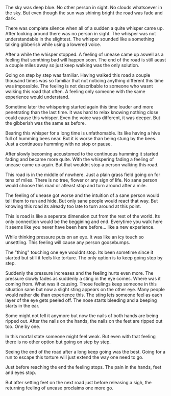 The sky was deep blue. No other person in sight. No clouds whatsoever in the sky. But even though the sun was shining bright the road was fade and dark. 

There was complete silence when all of a sudden a quite whisper came up. After looking around there was no person in sight. The whisper was not understandable in the slightest. The whisper sounded like a something talking gibberish while using a lowered voice.

After a while the whisper stopped. A feeling of unease came up aswell as a feeling that somthing bad will happen soon. The end of the road is still aeast a couple miles away so just keep walking was the only solution.

Going on step by step was familiar. Having walked this road a couple thousand times was so familiar that not noticing anything different this time was impossible. The feeling is not describable to someone who wasnt walking this road that often. A feeling only someone with the same experience would understand.

Sometime later the whispering started again this time louder and more penetrating than the last time. It was hard to relax knowing nothing close could cause this whisper. Even the voice was different, it was deeper. But the gibberish was the same as before.

Bearing this whisper for a long time is unfathomable. Its like having a hive full of humming bees near. But it is worse than being stung by the bees. Just a continuous humming with no stop or pause.

After slowly becoming accustomed to the continuous humming it started fading and became more quite. With the whispering fading a feeling of unease came up again. But that wouldnt stop a person walking this road.

This road is in the middle of nowhere. Just a plain grass field going on for tens of miles. There is no tree, flower or any sign of life. No sane person would choose this road or atleast stop and turn around after a mile. 

The feeling of unease got worse and the intuition of a sane person would tell them to run and hide. But only sane people would react that way. But knowing this road its already too late to turn around at this point. 

This is road is like a seperate dimension cut from the rest of the world. Its only connection would be the beggining and end. Everytime you walk here it seems like you never have been here before... like a new experience. 

While thinking pressure puts on an eye. It was like an icy touch so unsettling. This feeling will cause any person goosebumps. 

The "thing" touching one eye wouldnt stop. Its been sometime since it started but still it feels like torture. The only option is to keep going step by step. 

Suddenly the pressure increases and the feeling hurts even more. The pressure slowly fades as suddenly a sting in the eye comes. Where was it coming from. What was it causing. Those feelings keep someone in this situation sane but now a slight sting appears on the other eye. Many people would rather die than experience this. The sting lets someone feel as each layer of the eye gets peeled off. The nose starts bleeding and a beeping starts in the ear.

Some might not fell it anymore but now the nails of both hands are being ripped out. After the nails on the hands, the nails on the feet are ripped out too. One by one. 

In this mortal state someone might feel weak. But even with that feeling there is no other option but going on step by step. 

Seeing the end of the road after a long keep going was the best. Going for a run to escape this torture will just extend the way one need to go. 

Just before reaching the end the feeling stops. The pain in the hands, feet and eyes stop. 

But after setting feet on the next road just before releasing a sigh, the returning feeling of unease proclaims one more go.